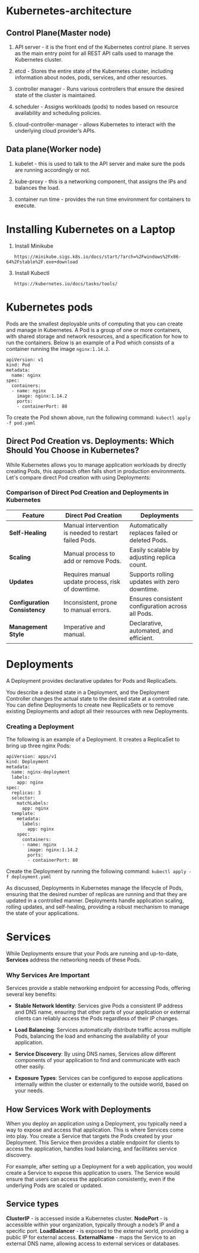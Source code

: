 # Kubernetes-architecture



## Control Plane(Master node)

1) API server - it is the front end of the Kubernetes control plane. It serves as the main entry point for all REST API calls used to manage the Kubernetes cluster.
   
2) etcd - Stores the entire state of the Kubernetes cluster, including information about nodes, pods, services, and other resources.
 
3) controller manager - Runs various controllers that ensure the desired state of the cluster is maintained.
   
4) scheduler - Assigns workloads (pods) to nodes based on resource availability and scheduling policies.
   
5) cloud-controller-manager - allows Kubernetes to interact with the underlying cloud provider’s APIs.

## Data plane(Worker node)

1) kubelet - this is used to talk to the API server and make sure the pods are running accordingly or not.
   
2) kube-proxy - this is a networking component, that assigns the IPs and balances the load.
   
3) container run time - provides the run time environment for containers to execute.

# Installing Kubernetes on a Laptop

1. Install Minikube
```
   https://minikube.sigs.k8s.io/docs/start/?arch=%2Fwindows%2Fx86-64%2Fstable%2F.exe+download
```
3. Install Kubectl
```
   https://kubernetes.io/docs/tasks/tools/
```
# Kubernetes pods

Pods are the smallest deployable units of computing that you can create and manage in Kubernetes. A Pod is a group of one or more containers, with shared storage and network resources, and a specification for how to run the containers.
Below is an example of a Pod which consists of a container running the image ```nginx:1.14.2```.

```
apiVersion: v1
kind: Pod
metadata:
  name: nginx
spec:
  containers:
  - name: nginx
    image: nginx:1.14.2
    ports:
    - containerPort: 80

```
To create the Pod shown above, run the following command:
 ``` kubectl apply -f pod.yaml ```


## Direct Pod Creation vs. Deployments: Which Should You Choose in Kubernetes?
While Kubernetes allows you to manage application workloads by directly creating Pods, this approach often falls short in production environments. Let's compare direct Pod creation with using Deployments:


### Comparison of Direct Pod Creation and Deployments in Kubernetes

| Feature                      | Direct Pod Creation                                   | Deployments                                      |
|------------------------------|-------------------------------------------------------|---------------------------------------------------|
| **Self-Healing**             | Manual intervention is needed to restart failed Pods. | Automatically replaces failed or deleted Pods.    |
| **Scaling**                  | Manual process to add or remove Pods.                 | Easily scalable by adjusting replica count.       |
| **Updates**                  | Requires manual update process, risk of downtime.     | Supports rolling updates with zero downtime.      |
| **Configuration Consistency**| Inconsistent, prone to manual errors.                 | Ensures consistent configuration across all Pods. |
| **Management Style**         | Imperative and manual.                                | Declarative, automated, and efficient.            |


# Deployments

A Deployment provides declarative updates for Pods and ReplicaSets.

You describe a desired state in a Deployment, and the Deployment Controller changes the actual state to the desired state at a controlled rate. You can define Deployments to create new ReplicaSets or to remove existing Deployments and adopt all their resources with new Deployments.

### Creating a Deployment

The following is an example of a Deployment. It creates a ReplicaSet to bring up three nginx Pods:

```
apiVersion: apps/v1
kind: Deployment
metadata:
  name: nginx-deployment
  labels:
    app: nginx
spec:
  replicas: 3
  selector:
    matchLabels:
      app: nginx
  template:
    metadata:
      labels:
        app: nginx
    spec:
      containers:
      - name: nginx
        image: nginx:1.14.2
        ports:
        - containerPort: 80

```

Create the Deployment by running the following command:
``` kubectl apply -f deployment.yaml ```


As discussed, Deployments in Kubernetes manage the lifecycle of Pods, ensuring that the desired number of replicas are running and that they are updated in a controlled manner. Deployments handle application scaling, rolling updates, and self-healing, providing a robust mechanism to manage the state of your applications.


# Services

While Deployments ensure that your Pods are running and up-to-date, **Services** address the networking needs of these Pods.

### Why Services Are Important

Services provide a stable networking endpoint for accessing Pods, offering several key benefits:

- **Stable Network Identity**: Services give Pods a consistent IP address and DNS name, ensuring that other parts of your application or external clients can reliably access the Pods regardless of their IP changes.

- **Load Balancing**: Services automatically distribute traffic across multiple Pods, balancing the load and enhancing the availability of your application.

- **Service Discovery**: By using DNS names, Services allow different components of your application to find and communicate with each other easily.

- **Exposure Types**: Services can be configured to expose applications internally within the cluster or externally to the outside world, based on your needs.


## How Services Work with Deployments

When you deploy an application using a Deployment, you typically need a way to expose and access that application. This is where Services come into play. You create a Service that targets the Pods created by your Deployment. This Service then provides a stable endpoint for clients to access the application, handles load balancing, and facilitates service discovery.

For example, after setting up a Deployment for a web application, you would create a Service to expose this application to users. The Service would ensure that users can access the application consistently, even if the underlying Pods are scaled or updated.


## Service types

**ClusterIP** - is accessed inside a Kubernetes cluster.
**NodePort** - is accessible within your organization, typically through a node’s IP and a specific port.
**LoadBalancer** - is exposed to the external world, providing a public IP for external access.
**ExternalName** - maps the Service to an external DNS name, allowing access to external services or databases.
